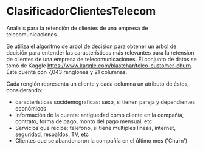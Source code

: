 # ClasificadorClientesTelecom
Análisis para la retención de clientes de una empresa de telecomunicaciones

Se utiliza el algoritmo de arbol de decision para obtener un arbol de decisión para entender las características más relevantes para la retension de clientes de una empresa de telecomunicaciones.
El conjunto de datos se tomó de Kaggle https://www.kaggle.com/blastchar/telco-customer-churn. Éste cuenta con 7,043 renglones y 21 columnas.

Cada renglón representa un cliente y cada columna un atributo de éstos, considerando:
- características socidemograficas: sexo, si tienen pareja y dependientes económicos
- Información de la cuenta: antiguedad como cliente en la compañía, contrato, forma de pago, monto del pago mensual, etc
- Servicios que recibe: telefono, si tiene multiples líneas, internet, seguridad, respaldos, TV, etc
- Clientes que se abandonaron la compañía en el último mes ('Churn')
